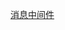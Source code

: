 [消息中间件](https://github.com/error20160113/Action/blob/master/%E6%B6%88%E6%81%AF%E4%B8%AD%E9%97%B4%E4%BB%B6.md)  